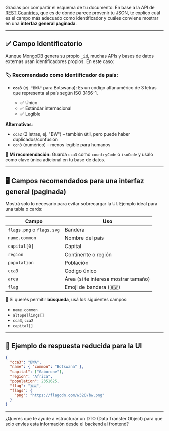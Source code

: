 Gracias por compartir el esquema de tu documento. En base a la API de [REST Countries](https://restcountries.com/), que es de donde parece provenir tu JSON, te explico cuál es el campo más adecuado como identificador y cuáles conviene mostrar en una **interfaz general paginada**.

---

## ✅ Campo Identificatorio

Aunque MongoDB genera su propio `_id`, muchas APIs y bases de datos externas usan identificadores propios. En este caso:

### 🏷 Recomendado como identificador de país:

* **`cca3`** (ej. `"BWA"` para Botswana):
  Es un código alfanumérico de 3 letras que representa al país según ISO 3166-1.

  * ✅ Único
  * ✅ Estándar internacional
  * ✅ Legible

**Alternativas**:

* `cca2` (2 letras, ej. "BW") – también útil, pero puede haber duplicados/confusión
* `ccn3` (numérico) – menos legible para humanos

🔁 **Mi recomendación:**
Guardá `cca3` como `countryCode` o `isoCode` y usalo como clave única adicional en tu base de datos.

---

## 🖥️ Campos recomendados para una interfaz general (paginada)

Mostrá solo lo necesario para evitar sobrecargar la UI. Ejemplo ideal para una tabla o cards:

| Campo                     | Uso                                  |
| ------------------------- | ------------------------------------ |
| `flags.png` o `flags.svg` | Bandera                              |
| `name.common`             | Nombre del país                      |
| `capital[0]`              | Capital                              |
| `region`                  | Continente o región                  |
| `population`              | Población                            |
| `cca3`                    | Código único                         |
| `area`                    | Área (si te interesa mostrar tamaño) |
| `flag`                    | Emoji de bandera (🇧🇼)              |

🧠 Si querés permitir **búsqueda**, usá los siguientes campos:

* `name.common`
* `altSpellings[]`
* `cca3`, `cca2`
* `capital[]`

---

## 🔎 Ejemplo de respuesta reducida para la UI

```json
{
  "cca3": "BWA",
  "name": { "common": "Botswana" },
  "capital": ["Gaborone"],
  "region": "Africa",
  "population": 2351625,
  "flag": "🇧🇼",
  "flags": {
    "png": "https://flagcdn.com/w320/bw.png"
  }
}
```

---

¿Querés que te ayude a estructurar un DTO (Data Transfer Object) para que solo envíes esta información desde el backend al frontend?
